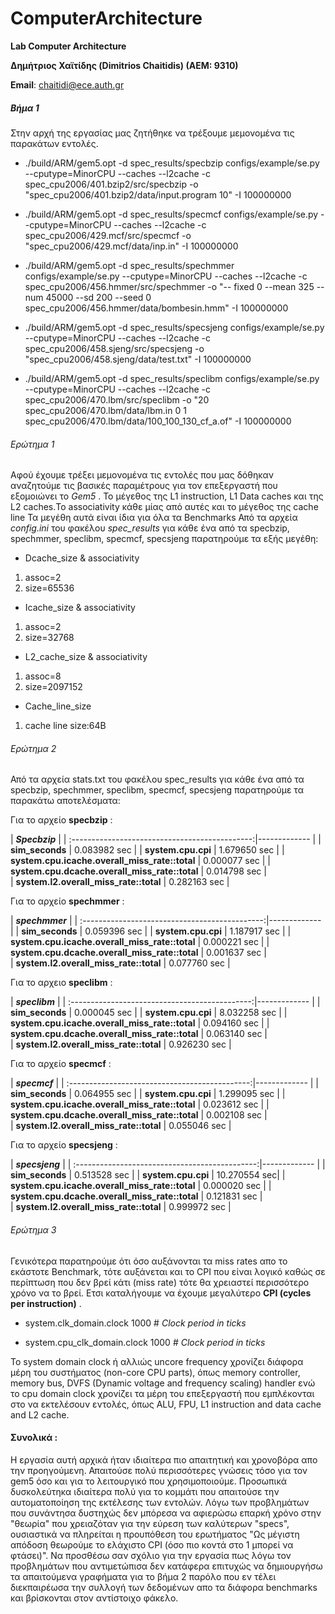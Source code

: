 # ComputerArchitecture
__Lab Computer Architecture__

__Δημήτριος Χαϊτίδης (Dimitrios Chaitidis) (ΑΕΜ: 9310)__

__Email__: chaitidi@ece.auth.gr



##### Βήμα 1


Στην αρχή της εργασίας μας ζητήθηκε να τρέξουμε μεμονομένα τις παρακάτων εντολές.

- ./build/ARM/gem5.opt -d spec_results/specbzip configs/example/se.py --cputype=MinorCPU --caches --l2cache -c spec_cpu2006/401.bzip2/src/specbzip -o "spec_cpu2006/401.bzip2/data/input.program 10" -I 100000000

- ./build/ARM/gem5.opt -d spec_results/specmcf configs/example/se.py --cputype=MinorCPU --caches --l2cache -c spec_cpu2006/429.mcf/src/specmcf -o "spec_cpu2006/429.mcf/data/inp.in" -I 100000000

- ./build/ARM/gem5.opt -d spec_results/spechmmer configs/example/se.py --cputype=MinorCPU --caches --l2cache -c spec_cpu2006/456.hmmer/src/spechmmer -o "-- fixed 0 --mean 325 --num 45000 --sd 200 --seed 0 spec_cpu2006/456.hmmer/data/bombesin.hmm" -I 100000000

 - ./build/ARM/gem5.opt -d spec_results/specsjeng configs/example/se.py --cputype=MinorCPU --caches --l2cache -c spec_cpu2006/458.sjeng/src/specsjeng -o
"spec_cpu2006/458.sjeng/data/test.txt" -I 100000000

 - ./build/ARM/gem5.opt -d spec_results/speclibm configs/example/se.py --cputype=MinorCPU --caches --l2cache -c spec_cpu2006/470.lbm/src/speclibm -o "20
spec_cpu2006/470.lbm/data/lbm.in 0 1 spec_cpu2006/470.lbm/data/100_100_130_cf_a.of" -I 100000000


###### Ερώτημα 1


Αφού έχουμε τρέξει μεμονομένα τις εντολές που μας δόθηκαν αναζητούμε τις βασικές παραμέτρους για τον επεξεργαστή που εξομοιώνει το *Gem5* .
Το μέγεθος της L1 instruction, L1 Data caches και της L2 caches.Το associativity κάθε μίας από αυτές και το μέγεθος της cache line
Τα μεγέθη αυτά είναι ίδια για όλα τα Benchmarks
Από τα αρχεία *config.ini* του φακέλου *spec_results* για κάθε ένα από τα specbzip, spechmmer, speclibm, specmcf, specsjeng παρατηρούμε τα εξής μεγέθη:


- Dcache_size & associativity

1. assoc=2
2. size=65536

- Icache_size & associativity

1. assoc=2
2. size=32768



- L2_cache_size & associativity

1. assoc=8
2. size=2097152

- Cache_line_size 

1. cache line size:64B


###### Ερώτημα 2


Από τα αρχεία stats.txt του φακέλου spec_results για κάθε ένα από τα specbzip, spechmmer, speclibm, specmcf, specsjeng παρατηρούμε τα παρακάτω αποτελέσματα:


Για το αρχείο **specbzip** :


|                          ***Specbzip***                       | 
| :---------------------------------------------:|------------- | 
|    **sim_seconds**                             | 0.083982 sec | 
|              **system.cpu.cpi**                | 1.679650 sec | 
| **system.cpu.icache.overall_miss_rate::total** | 0.000077 sec | 
| **system.cpu.dcache.overall_miss_rate::total** | 0.014798 sec |  
|     **system.l2.overall_miss_rate::total**     | 0.282163 sec | 




Για το αρχείο **spechmmer** :



|                          ***spechmmer***                      | 
| :---------------------------------------------:|------------- | 
|    **sim_seconds**                             | 0.059396 sec | 
|              **system.cpu.cpi**                | 1.187917 sec | 
| **system.cpu.icache.overall_miss_rate::total** | 0.000221 sec | 
| **system.cpu.dcache.overall_miss_rate::total** | 0.001637 sec |  
|     **system.l2.overall_miss_rate::total**     | 0.077760 sec | 




Για το αρχειο **speclibm** :


|                          ***speclibm***                       | 
| :---------------------------------------------:|------------- | 
|    **sim_seconds**                             | 0.000045 sec | 
|              **system.cpu.cpi**                | 8.032258 sec | 
| **system.cpu.icache.overall_miss_rate::total** | 0.094160 sec | 
| **system.cpu.dcache.overall_miss_rate::total** | 0.063140 sec |  
|     **system.l2.overall_miss_rate::total**     | 0.926230 sec | 






Για το αρχείο **specmcf** :

|                          ***specmcf***                        | 
| :---------------------------------------------:|------------- | 
|    **sim_seconds**                             | 0.064955 sec | 
|              **system.cpu.cpi**                | 1.299095 sec | 
| **system.cpu.icache.overall_miss_rate::total** | 0.023612 sec | 
| **system.cpu.dcache.overall_miss_rate::total** | 0.002108 sec |  
|     **system.l2.overall_miss_rate::total**     | 0.055046 sec | 






Για το αρχείο **specsjeng** :

|                          ***specsjeng***                      | 
| :---------------------------------------------:|------------- | 
|    **sim_seconds**                             | 0.513528 sec | 
|              **system.cpu.cpi**                | 10.270554 sec| 
| **system.cpu.icache.overall_miss_rate::total** | 0.000020 sec | 
| **system.cpu.dcache.overall_miss_rate::total** | 0.121831 sec |  
|     **system.l2.overall_miss_rate::total**     | 0.999972 sec | 




###### Ερώτημα 3

Γενικότερα παρατηρούμε ότι όσο αυξάνονται τα miss rates απο το εκάστοτε Benchmark, τότε αυξάνεται και το CPI που είναι λογικό καθώς σε περίπτωση 
που δεν βρεί κάτι (miss rate) τότε θα χρειαστεί περισσότερο χρόνο να το βρεί.
Ετσι καταλήγουμε να έχουμε μεγαλύτερο **CPI (cycles per instruction)** .

- system.clk_domain.clock                          1000                       # *Clock period in ticks*
 
- system.cpu_clk_domain.clock                      1000                       # *Clock period in ticks*


Το system domain clock ή αλλιώς uncore frequency χρονίζει διάφορα μέρη του συστήματος (non-core CPU parts), όπως memory controller, memory bus, DVFS (Dynamic voltage and frequency scaling) handler ενώ το cpu domain clock χρονίζει τα μέρη του επεξεργαστή που εμπλέκονται στο να εκτελέσουν εντολές, όπως ALU, FPU, L1 instruction and data cache and L2 cache.






#### __Συνολικά__ :

Η εργασία αυτή αρχικά ήταν ιδιαίτερα πιο απαιτητική και χρονοβόρα απο την προηγούμενη. Απαιτούσε πολύ περισσότερες γνώσεις τόσο για τον gem5 όσο και για το λειτουργικό που χρησιμοποιούμε. Προσωπικά δυσκολεύτηκα ιδιαίτερα πολύ για το κομμάτι που απαιτούσε την αυτοματοποίηση της εκτέλεσης των εντολών. Λόγω των προβλημάτων που συνάντησα δυστηχώς δεν μπόρεσα να αφιερώσω επαρκή χρόνο στην "θεωρία" που χρειαζόταν για την εύρεση των καλύτερων "specs", ουσιαστικά να πληρείται η προυπόθεση του ερωτήματος "Ως μέγιστη απόδοση θεωρούμε το ελάχιστο CPI (όσο πιο κοντά στο 1 μπορεί να φτάσει)". 
Να προσθέσω σαν σχόλιο για την εργασία πως λόγω τον προβλημάτων που αντιμετώπισα δεν κατάφερα επιτυχώς να δημιουργήσω τα απαιτούμενα γραφήματα για το βήμα 2 παρόλο που εν τέλει διεκπαιρέωσα την συλλογή των δεδομένων απο τα διάφορα benchmarks και βρίσκονται στον αντίστοιχο φάκελο.
